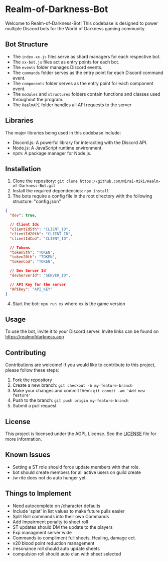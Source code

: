 # Realm-of-Darkness-Bot

Welcome to Realm-of-Darkness-Bot! This codebase is designed to power multiple Discord bots for the World of Darkness gaming community.

## Bot Structure

- The `index-xx.js` files serve as shard managers for each respective bot.
- The `xx-bot.js` files act as entry points for each bot.
- The `events` folder manages Discord events.
- The `commands` folder serves as the entry point for each Discord command event.
- The `components` folder serves as the entry point for each component event.
- The `modules` and `structures` folders contain functions and classes used throughout the program.
- The `RealmAPI` folder handles all API requests to the server

## Libraries

The major libraries being used in this codebase include:

- Discord.js: A powerful library for interacting with the Discord API.
- Node.js: A JavaScript runtime environment.
- npm: A package manager for Node.js.

## Installation

1. Clone the repository: `git clone https://github.com/Mirai-Miki/Realm-of-Darkness-Bot.git`
2. Install the required dependencies: `npm install`
3. The bots require a config file in the root directory with the following structure:
   "config.json"

```json
{
  "dev": true,

  // Client Ids
  "clientId5th": "CLIENT_ID",
  "clientId20th": "CLIENT_ID",
  "clientIdCod": "CLIENT_ID",

  // Tokens
  "token5th": "TOKEN",
  "token20th": "TOKEN",
  "tokenCod": "TOKEN",

  // Dev Server Id
  "devServerId": "SERVER_ID",

  // API Key for the server
  "APIKey": "API_KEY"
}
```

4. Start the bot: `npm run xx` where xx is the game version

## Usage

To use the bot, invite it to your Discord server. Invite links can be found on https://realmofdarkness.app

## Contributing

Contributions are welcome! If you would like to contribute to this project, please follow these steps:

1. Fork the repository
2. Create a new branch: `git checkout -b my-feature-branch`
3. Make your changes and commit them: `git commit -am 'Add new feature'`
4. Push to the branch: `git push origin my-feature-branch`
5. Submit a pull request

## License

This project is licensed under the AGPL License. See the [LICENSE](LICENSE) file for more information.

## Known Issues

- Setting a ST role should force update members with that role.
- bot should create members for all active users on guild create
- /w rite does not do auto hunger yet

## Things to Implement

- Need autocomplete on /character defaults
- Include 'splat' in list values to make future pulls easier
- Split Roll commands into their own Commands
- Add Impairment penalty to sheet roll
- ST updates should DM the update to the players
- Exp managment server wide
- Commands to compliment full sheets. Healing, damage ect.
- v20 blood point reduction management
- /resonance roll should auto update sheets
- compulsion roll should auto clan with sheet selected

